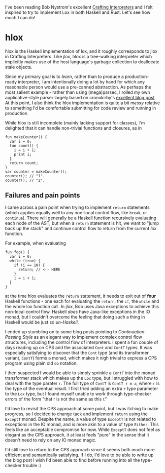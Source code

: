 I've been reading Bob Nystrom's excellent [Crafting Interpreters](https://craftinginterpreters.com/) and I felt inspired to try to implement Lox in both Haskell and Rust.  Let's see how much I can do!

# hlox
hlox is the Haskell implementation of lox, and it roughly corresponds to jlox in Crafting Interpreters.
Like jlox, hlox is a tree-walking interpreter which implicitly makes use of the host language's garbage collection to deallocate stale objects.

Since my primary goal is to _learn_, rather than to produce a production-ready interpreter, I am intentionally doing a lot by hand for which any reasonable person would use a pre-canned abstraction.
As perhaps the most salient example - rather than using (mega)parsec, I rolled my own applicative-style parser largely based on cronokirby's [excellent blog post](https://cronokirby.com/posts/2020/12/haskell-in-haskell-3/).
At this point, I also think the hlox implementation is quite a bit _messy_ relative to something I'd be comfortable submitting for code review and running in production.

While hlox is still incomplete (mainly lacking support for classes), I'm delighted that it can handle non-trivial functions and closures, as in

```
fun makeCounter() {
  var i = 0;
  fun count() {
    i = i + 1;
    print i;
  }
  return count;
}
var counter = makeCounter();
counter(); // "1".
counter(); // "2".
```

## Failures and pain points
I came across a pain point when trying to implement `return` statements (which applies equally well to any non-local control flow, like `break`, or `continue`).
There will generally be a Haskell function recursively evaluating each node of the AST, but when a `return` statement is hit, we want to "jump back up the stack" and continue control flow to return from the current _lox_ function.

For example, when evaluating
```
fun foo() {
  var i = 0;
  while (true) {
    if (i == 10) {
      return; // <-- HERE
    }
    i = i + 1;
  }
}
```
at the time hlox evaluates the `return` statement, it needs to exit out of **four** Haskell functions - one each for evaluating the `return`, the `if`, the `while` and the whole lox function call.
In jlox, Bob uses Java exceptions to achieve this non-local control flow.
Haskell _does_ have Java-like exceptions in the IO monad, but I couldn't overcome the feeling that doing such a thing in Haskell would be just so _un-Haskell_.

I ended up stumbling on to some blog posts pointing to _Continuation Passing Style_ as an elegant way to implement complex control flow structures, including the control flow of interpreters.
I spent a fun couple of days reading up on CPS and the associated `Cont` and `ContT` types.
It was especially satisfying to discover that the `Cont` type (and its transformer variant, `ContT`) forms a monad, which makes it nigh trivial to express a CPS program using plain old `do` notation.

I then suspected I would be able to simply sprinkle a `ContT` into the monad transformer stack which makes up the `Lox` type, but I struggled with how to deal with the type parater `r`.
The full type of `ContT` is `ContT r m a`, where `r` is the type of the eventual result.
I first tried adding an extra `r` type parameter to the `Lox` type, but I found myself unable to work through type-checker errors of the form "that r is not the same as this r."

I'd love to revisit the CPS approach at some point, but I was itching to make progress, so I decided to change tack and implement `return` using the `ExceptT` monad.
Despite the name, a value of type `ExceptT` is not related to exceptions in the IO monad, and is more akin to a value of type `Either`.
This feels like an acceptable compromise for now.
While `ExceptT` does not feel as elegant as the CPS approach, it at least feels "pure" in the sense that it doesn't need to rely on any IO monad magic.

I'd still love to return to the CPS approach since it seems both much more efficient and semantically satisfying.
If I do, I'd love to be able to write up the blog post I wish I'd been able to find before running into all the type-checker trouble :)
